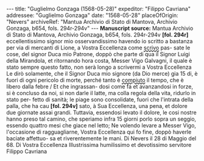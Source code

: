 --- title: "Guglielmo Gonzaga (1568-05-28)" expeditor: "Filippo Cavriana" addressee: "Guglielmo Gonzaga" date: "1568-05-28" placeOfOrigin: "Nevers" archiveRef: "Mantua Archivio di Stato di Mantova, Archivio Gonzaga, b654, fols. 294r-294v" --- **Manuscript source:** Mantua Archivio di Stato di Mantova, Archivio Gonzaga, b654, fols. 294r-294v **[fol. 294r]** eccellentissimo signor mio osservandissimo havendo io scritto a bastanza per via di mercanti di Lione, a Vostra Eccellenza come <span style="text-decoration: underline wavy;">scrivo</span> pas- sate le cose, del signor Duca mio Patrone, doppò che parte di qua il Signor Luigi della Mirandola, et ritornando hora costa, Messer Vigo Galvagni, il quale è stato sempre questo fatto, non serà longo a scrivermi a Vostra Eccellenza Le dirò solamente, che il Signor Duca mio signore (da Dio merce) gia 15 di, è fuori di ogni pericolo di morte, perché tanto è <span style="text-decoration: underline wavy;">compiuto</span> il tempo, che è libero dalla febre / Et che ingrassan- dosi come fa et avanzandosi in forze, si è concluso da noi, si non darle il latte, ma colla regola della vita, ridurlo in stato per- fetto di sanità; le piage sono consolidate, fuori che l'intrata della palla, che ha cau **[fol. 294v]** sato, à Sua Eccellenza, una pena, et dolore due giornate assai grandi. Tuttavia, essendosi levato il dolore, le cosi nostre hanno preso tal camino, che speriamo infra 15 giorni porlo sopra un seggio, essendo quattro mesi che giace nel letto; Ne volendo levare a Messer Vigo, l'occasione di ragguagliarne, Vostra Eccellenza qui fo fine, doppò haverle baciate affettuo- sa et riverentemente le mani. Di Nevers il 28 di Maggio del 68. Di Vostra Eccellenza Illustrissima humilissimo et devotissimo servitore Filippo Cavriana